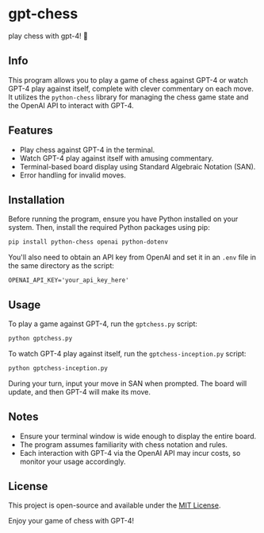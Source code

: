 # gpt-chess
play chess with gpt-4! 💫


## Info

This program allows you to play a game of chess against GPT-4 or watch GPT-4 play against itself, complete with clever commentary on each move. It utilizes the `python-chess` library for managing the chess game state and the OpenAI API to interact with GPT-4.

## Features

- Play chess against GPT-4 in the terminal.
- Watch GPT-4 play against itself with amusing commentary.
- Terminal-based board display using Standard Algebraic Notation (SAN).
- Error handling for invalid moves.

## Installation

Before running the program, ensure you have Python installed on your system. Then, install the required Python packages using pip:

```bash
pip install python-chess openai python-dotenv
```

You'll also need to obtain an API key from OpenAI and set it in an `.env` file in the same directory as the script:

```plaintext
OPENAI_API_KEY='your_api_key_here'
```

## Usage

To play a game against GPT-4, run the `gptchess.py` script:

```bash
python gptchess.py
```

To watch GPT-4 play against itself, run the `gptchess-inception.py` script:

```bash
python gptchess-inception.py
```

During your turn, input your move in SAN when prompted. The board will update, and then GPT-4 will make its move.

## Notes

- Ensure your terminal window is wide enough to display the entire board.
- The program assumes familiarity with chess notation and rules.
- Each interaction with GPT-4 via the OpenAI API may incur costs, so monitor your usage accordingly.

## License

This project is open-source and available under the [MIT License](LICENSE).

Enjoy your game of chess with GPT-4!